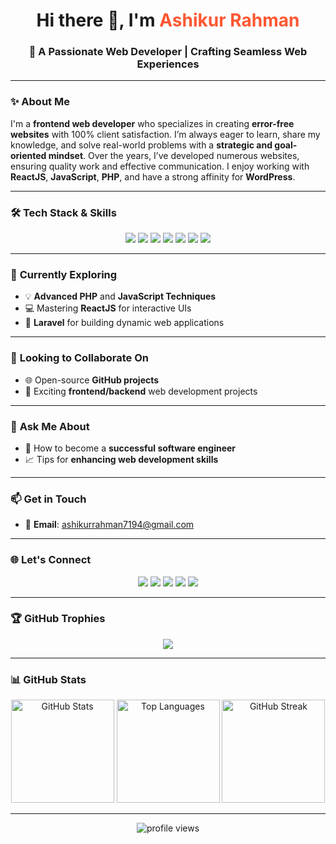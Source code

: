 <h1 align="center">Hi there 👋, I'm <span style="color:#FF5733;">Ashikur Rahman</span></h1>
<h3 align="center">🚀 A Passionate Web Developer | Crafting Seamless Web Experiences</h3>

---

### ✨ **About Me**

I'm a **frontend web developer** who specializes in creating **error-free websites** with 100% client satisfaction. I’m always eager to learn, share my knowledge, and solve real-world problems with a **strategic and goal-oriented mindset**. Over the years, I’ve developed numerous websites, ensuring quality work and effective communication. I enjoy working with **ReactJS**, **JavaScript**, **PHP**, and have a strong affinity for **WordPress**.

---

### 🛠️ **Tech Stack & Skills**

<div align="center">
  <img src="https://img.shields.io/badge/HTML5-%23E34F26.svg?style=for-the-badge&logo=html5&logoColor=white"/>
  <img src="https://img.shields.io/badge/CSS3-%231572B6.svg?style=for-the-badge&logo=css3&logoColor=white"/>
  <img src="https://img.shields.io/badge/JavaScript-%23F7DF1E.svg?style=for-the-badge&logo=javascript&logoColor=black"/>
  <img src="https://img.shields.io/badge/PHP-%23777BB4.svg?style=for-the-badge&logo=php&logoColor=white"/>
  <img src="https://img.shields.io/badge/Laravel-%23FF2D20.svg?style=for-the-badge&logo=laravel&logoColor=white"/>
  <img src="https://img.shields.io/badge/React-%2361DAFB.svg?style=for-the-badge&logo=react&logoColor=black"/>
  <img src="https://img.shields.io/badge/WordPress-%2321759B.svg?style=for-the-badge&logo=wordpress&logoColor=white"/>
</div>

---

### 🌱 **Currently Exploring**

- 💡 **Advanced PHP** and **JavaScript Techniques**
- 💻 Mastering **ReactJS** for interactive UIs
- 🔧 **Laravel** for building dynamic web applications

---

### 🤝 **Looking to Collaborate On**

- 🌐 Open-source **GitHub projects**
- 🚀 Exciting **frontend/backend** web development projects

---

### 💬 **Ask Me About**

- 🎯 How to become a **successful software engineer**
- 📈 Tips for **enhancing web development skills**

---

### 📫 **Get in Touch**

- 📧 **Email**: [ashikurrahman7194@gmail.com](mailto:ashikurrahman7194@gmail.com)

---

### 🌐 **Let's Connect**

<div align="center">
  <a href="https://github.com/ashikurSEC" target="_blank"><img src="https://img.shields.io/badge/GitHub-333?style=for-the-badge&logo=github&logoColor=white"/></a>
  <a href="https://www.linkedin.com/in/ashikur-rahman-365836290/" target="_blank"><img src="https://img.shields.io/badge/LinkedIn-0077B5?style=for-the-badge&logo=linkedin&logoColor=white"/></a>
  <a href="https://www.facebook.com/ashikurrahman7194" target="_blank"><img src="https://img.shields.io/badge/Facebook-1877F2?style=for-the-badge&logo=facebook&logoColor=white"/></a>
  <a href="https://www.instagram.com/ashikurrahman7194?igshid=MTBteTBqMGRiOGlsZw==" target="_blank"><img src="https://img.shields.io/badge/Instagram-E4405F?style=for-the-badge&logo=instagram&logoColor=white"/></a>
  <a href="https://www.youtube.com/channel/@ashikurrahman94" target="_blank"><img src="https://img.shields.io/badge/YouTube-FF0000?style=for-the-badge&logo=youtube&logoColor=white"/></a>
</div>

---

### 🏆 **GitHub Trophies**

<div align="center">
  <img src="https://github-profile-trophy.vercel.app/?username=ashikurSEC&theme=onedark&no-frame=true&row=1&column=7" />
</div>

---

### 📊 **GitHub Stats**

<div align="center">
  <img src="https://github-readme-stats.vercel.app/api?username=ashikurSEC&show_icons=true&theme=radical" alt="GitHub Stats" height="165"/>
  <img src="https://github-readme-stats.vercel.app/api/top-langs/?username=ashikurSEC&layout=compact&theme=radical" alt="Top Languages" height="165"/>
  <img src="https://streak-stats.demolab.com/?user=ashikurSEC&theme=highcontrast" alt="GitHub Streak" height="165"/>
</div>

---

<div align="center">
  <img src="https://komarev.com/ghpvc/?username=ashikurSEC&style=for-the-badge" alt="profile views" />
</div>
